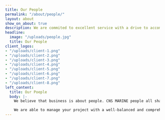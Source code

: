 ```yaml
---
title: Our People
permalink: "/about/people/"
layout: about
show_on_about: true
description: We are commited to excellent service with a drive to accomplish our goals.
headline:
  image: "/uploads/people.jpg"
  title: Our People
client_logos:
- "/uploads/client-1.png"
- "/uploads/client-2.png"
- "/uploads/client-3.png"
- "/uploads/client-4.png"
- "/uploads/client-5.png"
- "/uploads/client-6.png"
- "/uploads/client-7.png"
- "/uploads/client-8.png"
left_content:
  title: Our Poeple
  body: |-
    We believe that business is about people. CNS MARINE people all share the same enthusiasm about our industry and the service we provide. A fantastic collaborative culture exists within the company by making use of our peoples' experience.

    We are able to manage your project with a well-balanced and comprehensive knowledge of the construction industry.
---
```


